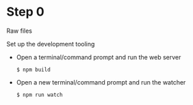 # Step 0

Raw files

Set up the development tooling

* Open a terminal/command prompt and run the web server
  ```
  $ npm build
  ```
* Open a new terminal/command prompt and run the watcher
  ```
  $ npm run watch
  ```
